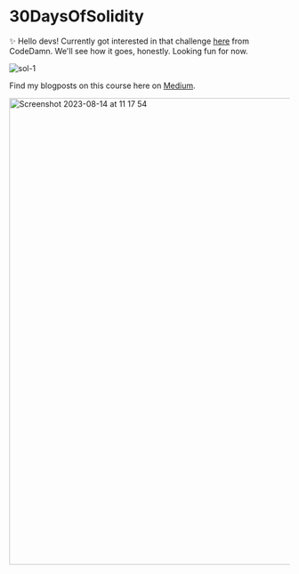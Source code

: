 # 30DaysOfSolidity
✨ Hello devs! Currently got interested in that challenge [here](https://codedamn.com/challenge/30-days-of-solidity#start) from CodeDamn. We'll see how it goes, honestly. Looking fun for now.

![sol-1](https://github.com/javascript-queen/30DaysOfSolidity/assets/90614620/ea8dcf11-5bcb-4f14-8f95-1b0a19deb7f1)

Find my blogposts on this course here on [Medium](https://medium.com/@js-queen/30-days-of-solidity-day-1-spdx-license-pragma-contracts-c28f2f6f92fd).

<img width="839" alt="Screenshot 2023-08-14 at 11 17 54" src="https://github.com/javascript-queen/30DaysOfSolidity/assets/90614620/5b94dd53-97eb-48eb-a375-90ed108e0ea1">
